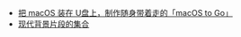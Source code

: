 - [把 macOS 装在 U盘上，制作随身带着走的「macOS to Go」](https://sspai.com/post/61400)
- [现代背景片段的集合](https://bg.ibelick.com/)